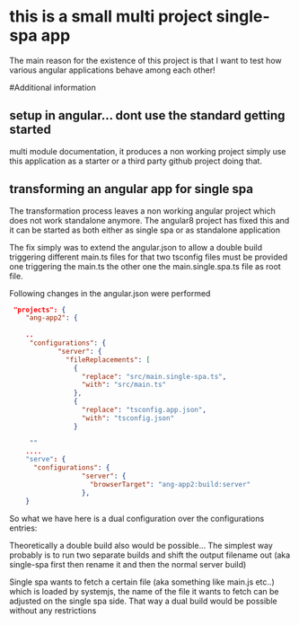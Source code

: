 # this is a small multi project single-spa app

The main reason for the existence of this project is
that I want to test how  various angular applications behave among each other!


#Additional information
## setup in angular... dont use the standard getting started
multi module documentation, it produces a non working project
simply use this application as a starter or a third party github project
doing that.

## transforming an angular app for single spa

The transformation process leaves a non working angular project
which does not work standalone anymore.
The angular8 project has fixed this and it can be started
as both either as single spa or as standalone application

The fix simply was to extend the angular.json to allow a double build
triggering different main.ts files 
for that two tsconfig files must be provided
one triggering the main.ts the other one the main.single.spa.ts file
as root file.

Following changes in the angular.json were performed


```json
 "projects": {
    "ang-app2": {
    
    ..
     "configurations": {
            "server": {
              "fileReplacements": [
                {
                  "replace": "src/main.single-spa.ts",
                  "with": "src/main.ts"
                },
                {
                  "replace": "tsconfig.app.json",
                  "with": "tsconfig.json"
                }

     ""
    ....
    "serve": {
      "configurations": {
                  "server": {
                    "browserTarget": "ang-app2:build:server"
                  },
    }
```


So what we have here is a dual configuration over 
the configurations entries:

Theoretically a double build also would be possible...
The simplest way probably is to run two separate builds
and shift the output filename out
(aka single-spa first then rename it and then the normal server build)

Single spa wants to fetch a certain file (aka something like main.js etc..)
which is loaded by systemjs, the name of the file it wants to fetch
can be adjusted on the single spa side.
That way a dual build would be possible without any restrictions

